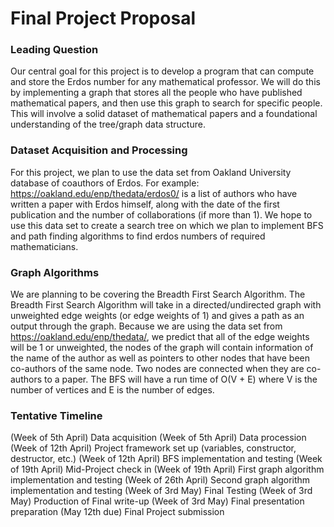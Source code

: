 # Final Project Proposal 

### Leading Question
Our central goal for this project is to develop a program that can compute and store the Erdos number for any mathematical professor. We will do this by implementing a graph that stores all the people who have published mathematical papers, and then use this graph to search for specific people. This will involve a solid dataset of mathematical papers and a foundational understanding of the tree/graph data structure.

### Dataset Acquisition and Processing
For this project, we plan to use the data set from Oakland University database of coauthors of Erdos. For example: https://oakland.edu/enp/thedata/erdos0/ is a list of authors who have written a paper with Erdos himself, along with the date of the first publication and the number of collaborations (if more than 1). We hope to use this data set to create a search tree on which we plan to implement  BFS and path finding algorithms to find erdos numbers of required mathematicians.

### Graph Algorithms
We are planning to be covering the Breadth First Search Algorithm. The Breadth First Search Algorithm will take in a directed/undirected graph with unweighted edge weights (or edge weights of 1) and gives a path as an output through the graph. Because we are using the data set from https://oakland.edu/enp/thedata/, we predict that all of the edge weights will be 1 or unweighted, the nodes of the graph will contain information of the name of the author as well as pointers to other nodes that have been co-authors of the same node. Two nodes are connected when they are co-authors to a paper. The BFS will have a run time of O(V + E) where V is the number of vertices and E is the number of edges. 
	
### Tentative Timeline
(Week of 5th April)    Data acquisition
(Week of 5th April)    Data procession
(Week of 12th April)  Project framework set up (variables, constructor, destructor, etc.)
(Week of 12th April)  BFS implementation and testing
(Week of 19th April)  Mid-Project check in
(Week of 19th April)  First graph algorithm implementation and testing
(Week of 26th April)  Second graph algorithm implementation and testing
(Week of 3rd May)    Final Testing
(Week of 3rd May)    Production of Final write-up 
(Week of 3rd May)    Final presentation preparation
(May 12th due)          Final Project submission
